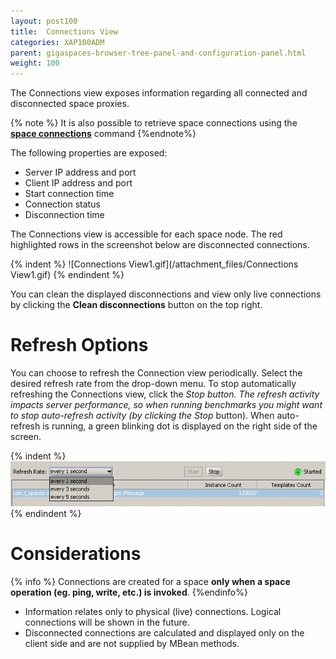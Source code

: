 ```yaml
---
layout: post100
title:  Connections View
categories: XAP100ADM
parent: gigaspaces-browser-tree-panel-and-configuration-panel.html
weight: 100
---
```



The Connections view exposes information regarding all connected and disconnected space proxies.

{% note %}
It is also possible to retrieve space connections using the **[space connections](./space---gigaspaces-cli.html)** command
{%endnote%}

The following properties are exposed:

- Server IP address and port
- Client IP address and port
- Start connection time
- Connection status
- Disconnection time

The Connections view is accessible for each space node. The red highlighted rows in the screenshot below are disconnected connections.

{% indent %}
![Connections View1.gif](/attachment_files/Connections View1.gif)
{% endindent %}

You can clean the displayed disconnections and view only live connections by clicking the **Clean disconnections** button on the top right.

# Refresh Options

You can choose to refresh the Connection view periodically. Select the desired refresh rate from the drop-down menu. To stop automatically refreshing the Connections view, click the **Stop* button. The refresh activity impacts server performance, so when running benchmarks you might want to stop auto-refresh activity (by clicking the *Stop** button). When auto-refresh is running, a green blinking dot is displayed on the right side of the screen.

{% indent %}
![GMC_space_x_RefreshRate_area_TopRight_6.0.gif](/attachment_files/GMC_space_x_RefreshRate_area_TopRight_6.0.gif)
{% endindent %}

# Considerations

{% info %}
Connections are created for a space **only when a space operation (eg. ping, write, etc.) is invoked**.
{%endinfo%}

- Information relates only to physical (live) connections. Logical connections will be shown in the future.
- Disconnected connections are calculated and displayed only on the client side and are not supplied by MBean methods.

